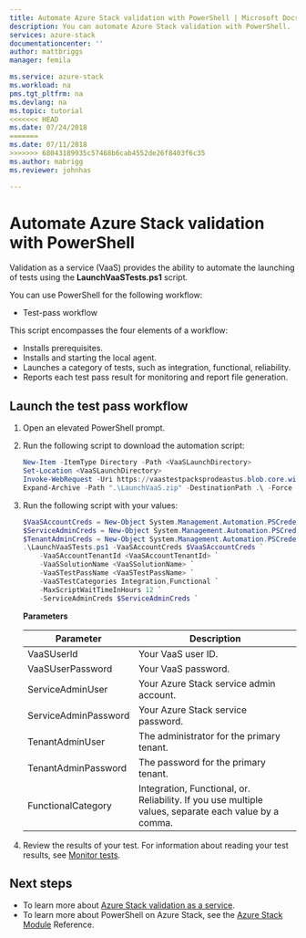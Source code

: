 ```yaml
---
title: Automate Azure Stack validation with PowerShell | Microsoft Docs
description: You can automate Azure Stack validation with PowerShell.
services: azure-stack
documentationcenter: ''
author: mattbriggs
manager: femila

ms.service: azure-stack
ms.workload: na
pms.tgt_pltfrm: na
ms.devlang: na
ms.topic: tutorial
<<<<<<< HEAD
ms.date: 07/24/2018
=======
ms.date: 07/11/2018
>>>>>>> 68043189935c57468b6cab4552de26f8403f6c35
ms.author: mabrigg
ms.reviewer: johnhas

---
```


# Automate Azure Stack validation with PowerShell 

Validation as a service (VaaS) provides the ability to automate the launching of tests using the **LaunchVaaSTests.ps1** script.

You can use PowerShell for the following workflow:

- Test-pass workflow

This script encompasses the four elements of a workflow:

- Installs prerequisites.
- Installs and starting the local agent.
- Launches a category of tests, such as integration, functional, reliability.
- Reports each test pass result for monitoring and report file generation.

## Launch the test pass workflow

1. Open an elevated PowerShell prompt.

2. Run the following script to download the automation script:

    ````PowerShell  
    New-Item -ItemType Directory -Path <VaaSLaunchDirectory>
    Set-Location <VaaSLaunchDirectory>
    Invoke-WebRequest -Uri https://vaastestpacksprodeastus.blob.core.windows.net/packages/Microsoft.VaaS.Scripts.3.0.0.nupkg -OutFile "LaunchVaaS.zip"
    Expand-Archive -Path ".\LaunchVaaS.zip" -DestinationPath .\ -Force
    ````

3. Run the following script with your values:

    ````PowerShell  
    $VaaSAccountCreds = New-Object System.Management.Automation.PSCredential "<VaaSUserId>", (ConvertTo-SecureString "<VaaSUserPassword>"  -AsPlainText -Force)
    $ServiceAdminCreds = New-Object System.Management.Automation.PSCredential "<ServiceAdminUser>", (ConvertTo-SecureString "<ServiceAdminPassword>" -AsPlainText -Force)
    $TenantAdminCreds = New-Object System.Management.Automation.PSCredential "<TenantAdminUser>", (ConvertTo-SecureString "<TenantAdminPassword>" -AsPlainText -Force)
    .\LaunchVaaSTests.ps1 -VaaSAccountCreds $VaaSAccountCreds `
        -VaaSAccountTenantId <VaaSAccountTenantId> `
        -VaaSSolutionName <VaaSSolutionName> `
        -VaaSTestPassName <VaaSTestPassName> `
        -VaaSTestCategories Integration,Functional `
        -MaxScriptWaitTimeInHours 12 `
        -ServiceAdminCreds $ServiceAdminCreds `
    ````

    **Parameters**

    | Parameter | Description |
    | --- | --- |
    | VaaSUserld | Your VaaS user ID. | 
    | VaaSUserPassword | Your VaaS password. |
    | ServiceAdminUser | Your Azure Stack service admin account.  |
    | ServiceAdminPassword | Your Azure Stack service password.  |
    | TenantAdminUser | The administrator for the primary tenant.  |
    | TenantAdminPassword | The password for the primary tenant.  |
    | FunctionalCategory| Integration, Functional, or. Reliability. If you use multiple values, separate each value by a comma.  |

4. Review the results of your test. For information about reading your test results, see [Monitor tests](azure-stack-vaas-monitor-test.md).

## Next steps

 - To learn more about [Azure Stack validation as a service](https://docs.microsoft.com/azure/azure-stack/partner).
 - To learn more about PowerShell on Azure Stack, see the [Azure Stack Module](https://docs.microsoft.com/powershell/azure/azure-stack/overview?view=azurestackps-1.3.0) Reference.